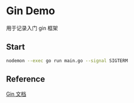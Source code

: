 # Gin Demo

用于记录入门 gin 框架

## Start

```sh
nodemon --exec go run main.go --signal SIGTERM
```

## Reference

[Gin 文档](https://gin-gonic.com/zh-cn/docs/)
